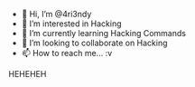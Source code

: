 - 👋 Hi, I’m @4ri3ndy
- 👀 I’m interested in Hacking
- 🌱 I’m currently learning Hacking Commands
- 💞️ I’m looking to collaborate on Hacking
- 📫 How to reach me... :v

<!---
4ri3ndy/4ri3ndy is a ✨ special ✨ repository because its `README.md` (this file) appears on your GitHub profile.
You can click the Preview link to take a look at your changes.
--->





HEHEHEH
